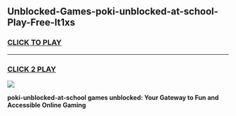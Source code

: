 
## Unblocked-Games-poki-unblocked-at-school-Play-Free-lt1xs
<h3>
<a href="https://premium76.site?title=poki-unblocked-at-school&ref=18A1">CLICK TO PLAY</a></h3>
<hr>

<h3>
<a href="https://premium76.site?title=poki-unblocked-at-school&ref=18A1">CLICK 2 PLAY</a>
  
</h3>

<a href="https://premium76.site?title=poki-unblocked-at-school&ref=18A1"><img src="https://clearcache.store/games.png"></a>


**poki-unblocked-at-school games unblocked: Your Gateway to Fun and Accessible Online Gaming**
